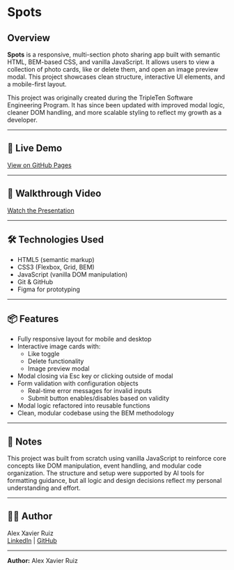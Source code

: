 # Spots

## Overview

**Spots** is a responsive, multi-section photo sharing app built with semantic HTML, BEM-based CSS, and vanilla JavaScript. It allows users to view a collection of photo cards, like or delete them, and open an image preview modal. This project showcases clean structure, interactive UI elements, and a mobile-first layout.

This project was originally created during the TripleTen Software Engineering Program. It has since been updated with improved modal logic, cleaner DOM handling, and more scalable styling to reflect my growth as a developer.

---

## 🔗 Live Demo

[View on GitHub Pages](https://alexxavierruiz571.github.io/se_project_spots/)

---

## 🎥 Walkthrough Video

[Watch the Presentation](https://drive.google.com/file/d/1Q5FiMj5MiSts-u2yZ4Yis5umPeFqnsTx/view?usp=sharing)

---

## 🛠️ Technologies Used

- HTML5 (semantic markup)
- CSS3 (Flexbox, Grid, BEM)
- JavaScript (vanilla DOM manipulation)
- Git & GitHub
- Figma for prototyping

---

## 📦 Features

- Fully responsive layout for mobile and desktop
- Interactive image cards with:
  - Like toggle
  - Delete functionality
  - Image preview modal
- Modal closing via Esc key or clicking outside of modal
- Form validation with configuration objects
  - Real-time error messages for invalid inputs
  - Submit button enables/disables based on validity
- Modal logic refactored into reusable functions
- Clean, modular codebase using the BEM methodology

---

## 🧠 Notes

This project was built from scratch using vanilla JavaScript to reinforce core concepts like DOM manipulation, event handling, and modular code organization. The structure and setup were supported by AI tools for formatting guidance, but all logic and design decisions reflect my personal understanding and effort.

---

## 👨‍💻 Author

Alex Xavier Ruiz  
[LinkedIn](https://www.linkedin.com/in/alex-ruiz-291a29373) | [GitHub](https://github.com/AlexXavierRuiz571)


---

**Author:** Alex Xavier Ruiz
